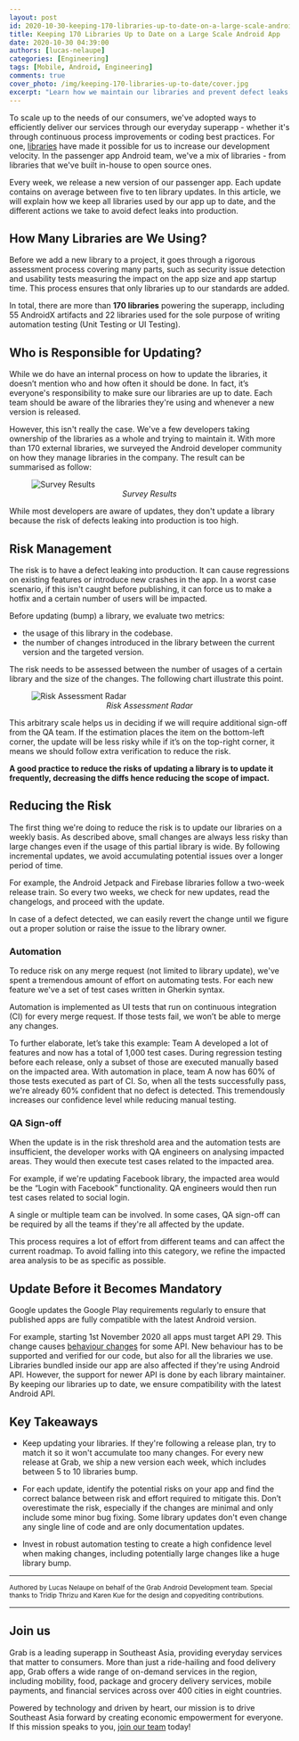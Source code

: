 ```yaml
---
layout: post
id: 2020-10-30-keeping-170-libraries-up-to-date-on-a-large-scale-android-app
title: Keeping 170 Libraries Up to Date on a Large Scale Android App
date: 2020-10-30 04:39:00
authors: [lucas-nelaupe]
categories: [Engineering]
tags: [Mobile, Android, Engineering]
comments: true
cover_photo: /img/keeping-170-libraries-up-to-date/cover.jpg
excerpt: "Learn how we maintain our libraries and prevent defect leaks in our Grab Passenger app."
---
```


To scale up to the needs of our consumers, we've adopted ways to efficiently deliver our services through our everyday superapp - whether it's through continuous process improvements or coding best practices. For one, [libraries](https://en.wikipedia.org/wiki/Library_(computing)) have made it possible for us to increase our development velocity. In the passenger app Android team, we've a mix of libraries - from libraries that we've built in-house to open source ones.

Every week, we release a new version of our passenger app. Each update contains on average between five to ten library updates. In this article, we will explain how we keep all libraries used by our app up to date, and the different actions we take to avoid defect leaks into production.

## How Many Libraries are We Using?

Before we add a new library to a project, it goes through a rigorous assessment process covering many parts, such as security issue detection and usability tests measuring the impact on the app size and app startup time. This process ensures that only libraries up to our standards are added.

In total, there are more than **170 libraries** powering the superapp, including 55 AndroidX artifacts and 22 libraries used for the sole purpose of writing automation testing (Unit Testing or UI Testing).

## Who is Responsible for Updating?

While we do have an internal process on how to update the libraries, it doesn’t mention who and how often it should be done. In fact, it’s everyone's responsibility to make sure our libraries are up to date. Each team should be aware of the libraries they're using and whenever a new version is released.

However, this isn't really the case. We've a few developers taking ownership of the libraries as a whole and trying to maintain it. With more than 170 external libraries, we surveyed the Android developer community on how they manage libraries in the company. The result can be summarised as follow:

<div class="post-image-section"><figure>
  <img src="/img/keeping-170-libraries-up-to-date/infography.png" alt="Survey Results">
  <figcaption align="middle"><i>Survey Results</i></figcaption>
</figure></div>

While most developers are aware of updates, they don't update a library because the risk of defects leaking into production is too high.

## Risk Management
The risk is to have a defect leaking into production. It can cause regressions on existing features or introduce new crashes in the app. In a worst case scenario, if this isn't caught before publishing, it can force us to make a hotfix and a certain number of users will be impacted.

Before updating (bump) a library, we evaluate two metrics:
- the usage of this library in the codebase.
- the number of changes introduced in the library between the current version and the targeted version.

The risk needs to be assessed between the number of usages of a certain library and the size of the changes. The following chart illustrate this point.

<div class="post-image-section"><figure>
  <img src="/img/keeping-170-libraries-up-to-date/radar.png" alt="Risk Assessment Radar">
  <figcaption align="middle"><i>Risk Assessment Radar</i></figcaption>
</figure></div>

This arbitrary scale helps us in deciding if we will require additional sign-off from the QA team. If the estimation places the item on the bottom-left corner, the update will be less risky while if it’s on the top-right corner, it means we should follow extra verification to reduce the risk.

**A good practice to reduce the risks of updating a library is to update it frequently, decreasing the diffs hence reducing the scope of impact.**

## Reducing the Risk

The first thing we're doing to reduce the risk is to update our libraries on a weekly basis. As described above, small changes are always less risky than large changes even if the usage of this partial library is wide. By following incremental updates, we avoid accumulating potential issues over a longer period of time.

For example, the Android Jetpack and Firebase libraries follow a two-week release train. So every two weeks, we check for new updates, read the changelogs, and proceed with the update.

In case of a defect detected, we can easily revert the change until we figure out a proper solution or raise the issue to the library owner.

### Automation ###

To reduce risk on any merge request (not limited to library update), we've spent a tremendous amount of effort on automating tests. For each new feature we've a set of test cases written in Gherkin syntax.

Automation is implemented as UI tests that run on continuous integration (CI) for every merge request. If those tests fail, we won’t be able to merge any changes.

To further elaborate, let’s take this example: Team A developed a lot of features and now has a total of 1,000 test cases. During regression testing before each release, only a subset of those are executed manually based on the impacted area. With automation in place, team A now has 60% of those tests executed as part of CI. So, when all the tests successfully pass, we're already 60% confident that no defect is detected. This tremendously increases our confidence level while reducing manual testing.

### QA Sign-off ###

When the update is in the risk threshold area and the automation tests are insufficient, the developer works with QA engineers on analysing impacted areas. They would then execute test cases related to the impacted area.

For example, if we're updating Facebook library, the impacted area would be the “Login with Facebook” functionality. QA engineers would then run test cases related to social login.

A single or multiple team can be involved. In some cases, QA sign-off can be required by all the teams if they're all affected by the update.

This process requires a lot of effort from different teams and can affect the current roadmap. To avoid falling into this category, we refine the impacted area analysis to be as specific as possible.

## Update Before it Becomes Mandatory

Google updates the Google Play requirements regularly to ensure that published apps are fully compatible with the latest Android version.

For example, starting 1st November 2020 all apps must target API 29. This change causes [behaviour changes](https://developer.android.com/about/versions/10/behavior-changes-10) for some API. New behaviour has to be supported and verified for our code, but also for all the libraries we use. Libraries bundled inside our app are also affected if they're using Android API. However, the support for newer API is done by each library maintainer. By keeping our libraries up to date, we ensure compatibility with the latest Android API.

## Key Takeaways

- Keep updating your libraries. If they're following a release plan, try to match it so it won't accumulate too many changes. For every new release at Grab, we ship a new version each week, which includes between 5 to 10 libraries bump.

- For each update, identify the potential risks on your app and find the correct balance between risk and effort required to mitigate this. Don’t overestimate the risk, especially if the changes are minimal and only include some minor bug fixing. Some library updates don't even change any single line of code and are only documentation updates.

- Invest in robust automation testing to create a high confidence level when making changes, including potentially large changes like a huge library bump.

---

<small class="credits">Authored by Lucas Nelaupe on behalf of the Grab Android Development team. Special thanks to Tridip Thrizu and Karen Kue for the design and copyediting contributions.</small>

---

## Join us

Grab is a leading superapp in Southeast Asia, providing everyday services that matter to consumers. More than just a ride-hailing and food delivery app, Grab offers a wide range of on-demand services in the region, including mobility, food, package and grocery delivery services, mobile payments, and financial services across over 400 cities in eight countries.

Powered by technology and driven by heart, our mission is to drive Southeast Asia forward by creating economic empowerment for everyone. If this mission speaks to you, [join our team](https://grab.careers/) today!
